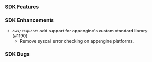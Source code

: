 ### SDK Features

### SDK Enhancements
* `aws/request`: add support for appengine's custom standard library (#1190)
  * Remove syscall error checking on appengine platforms.

### SDK Bugs
